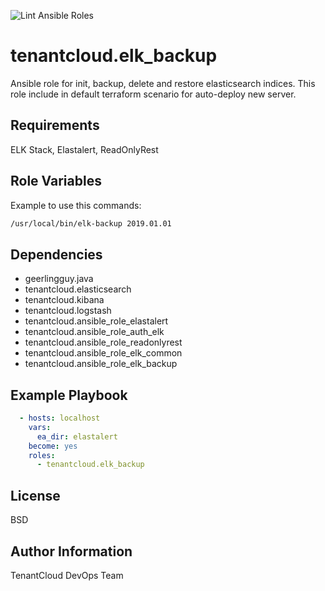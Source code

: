 
![Lint Ansible Roles](https://github.com/tenantcloud/ansible-role-elk-backup/workflows/Lint%20Ansible%20Roles/badge.svg)

tenantcloud.elk_backup
=========

Ansible role for init, backup, delete and restore elasticsearch indices. This role include in default terraform scenario for auto-deploy new server.

Requirements
------------

ELK Stack, Elastalert, ReadOnlyRest

Role Variables
--------------

Example to use this commands:

```bash
/usr/local/bin/elk-backup 2019.01.01
```

Dependencies
------------

  - geerlingguy.java
  - tenantcloud.elasticsearch
  - tenantcloud.kibana
  - tenantcloud.logstash
  - tenantcloud.ansible_role_elastalert
  - tenantcloud.ansible_role_auth_elk
  - tenantcloud.ansible_role_readonlyrest
  - tenantcloud.ansible_role_elk_common
  - tenantcloud.ansible_role_elk_backup

Example Playbook
----------------

```yaml
  - hosts: localhost
    vars:
      ea_dir: elastalert
    become: yes
    roles:
      - tenantcloud.elk_backup
```

License
-------

BSD

Author Information
------------------

TenantCloud DevOps Team
